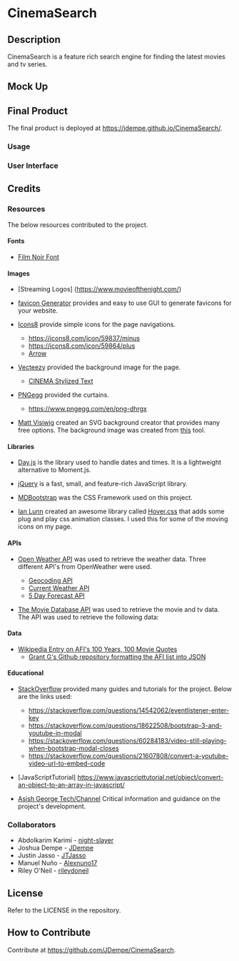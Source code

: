 # CinemaSearch
## Description

CinemaSearch is a feature rich search engine for finding the latest movies and tv series.

## Mock Up

## Final Product

The final product is deployed at https://jdempe.github.io/CinemaSearch/.

### Usage

### User Interface

## Credits


### Resources

The below resources contributed to the project.


#### Fonts

- [Film Noir Font](https://www.fontspace.com/film-noir-font-f41004)

#### Images
- [Streaming Logos] (https://www.movieofthenight.com/) 
- [favicon Generator](https://favicon.io/favicon-generator/) provides and easy to use GUI to generate favicons for your website.

- [Icons8](https://icons8.com/icons/) provide simple icons for the page navigations.
  - https://icons8.com/icon/59837/minus
  - https://icons8.com/icon/59864/plus
  - [Arrow](https://icons8.com/icon/100040/up-arrow)
  
- [Vecteezy](https://www.vecteezy.com/) provided the background image for the page.
  - [CINEMA Stylized Text](https://www.vecteezy.com/vector-art/540684-cinema-banner-alphabet-sign-marquee-light-bulb-vintage)

- [PNGegg](https://www.pngegg.com/) provided the curtains.
  - https://www.pngegg.com/en/png-dhrgx

- [Matt Visiwig](https://twitter.com/MattVisiwig) created an SVG background creator that provides many free options.  The background image was created from [this](https://www.svgbackgrounds.com/) tool.


#### Libraries

- [Day.js](https://day.js.org/) is the library used to handle dates and times.  It is a lightweight alternative to Moment.js.

- [jQuery](https://jquery.com/) is a fast, small, and feature-rich JavaScript library.

- [MDBootstrap](https://mdbootstrap.com/) was the CSS Framework used on this project.

- [Ian Lunn](https://github.com/IanLunn) created an awesome library called [Hover.css](https://twitter.com/davidmacd) that adds some plug and play css animation classes.  I used this for some of the moving icons on my page.

#### APIs

- [Open Weather API](https://openweathermap.org/api) was used to retrieve the weather data.  Three different API's from OpenWeather were used.
  - [Geocoding API](https://openweathermap.org/api/geocoding-api#description)
  - [Current Weather API](https://openweathermap.org/current)
  - [5 Day Forecast API](https://openweathermap.org/forecast5#bulk)

- [The Movie Database API](https://developers.themoviedb.org/3/getting-started/introduction) was used to retrieve the movie and tv data.  The API was used to retrieve the following data:

#### Data

- [Wikipedia Entry on AFI's 100 Years, 100 Movie Quotes](https://en.wikipedia.org/wiki/AFI%27s_100_Years...100_Movie_Quotes)
  - [Grant G's Github repository formatting the AFI list into JSON](https://gist.github.com/grant0417/59022d88dfeb5aadf9f6dc2f974f9c79)

#### Educational

- [StackOverflow](https://stackoverflow.com/) provided many guides and tutorials for the project.  Below are the links used:
  - https://stackoverflow.com/questions/14542062/eventlistener-enter-key
  - https://stackoverflow.com/questions/18622508/bootstrap-3-and-youtube-in-modal
  - https://stackoverflow.com/questions/60284183/video-still-playing-when-bootstrap-modal-closes
  - https://stackoverflow.com/questions/21607808/convert-a-youtube-video-url-to-embed-code
- [JavaScriptTutorial] https://www.javascripttutorial.net/object/convert-an-object-to-an-array-in-javascript/
  
- [Asish George Tech/Channel](https://youtu.be/zrv_SAnnmtk/) Critical information and guidance on the project's development.
  
### Collaborators

- Abdolkarim Karimi - [night-slayer](https://github.com/mackarimi)
- Joshua Dempe - [JDempe](https://github.com/JDempe)
- Justin Jasso - [JTJasso](https://github.com/JTJasso)
- Manuel Nuño - [Alexnuno17](https://github.com/Alexnuno17)
- Riley O'Neil - [rileydoneil](https://github.com/rileydoneil)

## License

Refer to the LICENSE in the repository.

## How to Contribute

Contribute at https://github.com/JDempe/CinemaSearch.
